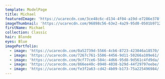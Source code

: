 ```yaml
---
template: ModelPage
title: Michael
featuredImage: 'https://ucarecdn.com/3ce48c6c-d134-4f04-a19d-e7286e378f33/'
imageThumbnail: 'https://ucarecdn.com/96898c56-63e2-4a29-95d0-0501b9712515/'
firstName: Michael
collection: Classic
hair: Blonde
eyes: Blue
imagePortfolio:
  - image: 'https://ucarecdn.com/0a52739d-5566-4cb6-8723-423046a18570/'
  - image: 'https://ucarecdn.com/7267c761-5506-4456-9d11-50266a109e61/'
  - image: 'https://ucarecdn.com/9cf77ce6-584c-4d66-95d8-9d561c4fd9da/'
  - image: 'https://ucarecdn.com/866ee40c-0940-4038-b29d-44f29797eebe/'
  - image: 'https://ucarecdn.com/fe3f2a63-cd42-4b09-b173-75a225496984/'
---
```


